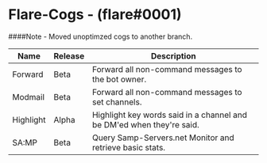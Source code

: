 # Flare-Cogs - (flare#0001)
####Note - Moved unoptimzed cogs to another branch.

| Name | Release | Description 
| --- | --- | --- |
| Forward | Beta | Forward all non-command messages to the bot owner. |
| Modmail | Beta | Forward all non-command messages to set channels. |
| Highlight | Alpha | Highlight key words said in a channel and be DM'ed when they're said. |
| SA:MP | Beta | Query Samp-Servers.net Monitor and retrieve basic stats. |

